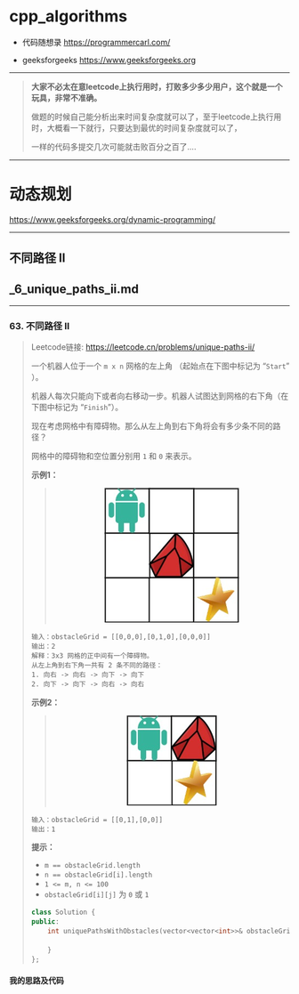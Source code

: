 # cpp_algorithms

* 代码随想录 https://programmercarl.com/

* geeksforgeeks https://www.geeksforgeeks.org

--------------------------------------------------------------------------------
> **大家不必太在意leetcode上执行用时，打败多少多少用户，这个就是一个玩具，非常不准确。**
> 
> 做题的时候自己能分析出来时间复杂度就可以了，至于leetcode上执行用时，大概看一下就行，只要达到最优的时间复杂度就可以了，
> 
> 一样的代码多提交几次可能就击败百分之百了....
--------------------------------------------------------------------------------

# 动态规划

https://www.geeksforgeeks.org/dynamic-programming/

--------------------------------------------------------------------------------

## 不同路径 II

## _6_unique_paths_ii.md

--------------------------------------------------------------------------------

### 63. 不同路径 II

> 
> Leetcode链接: https://leetcode.cn/problems/unique-paths-ii/
>
> 一个机器人位于一个 `m x n` 网格的左上角 （起始点在下图中标记为 “`Start`” ）。
>
> 机器人每次只能向下或者向右移动一步。机器人试图达到网格的右下角（在下图中标记为 “`Finish`”）。
>
> 现在考虑网格中有障碍物。那么从左上角到右下角将会有多少条不同的路径？
>
> 网格中的障碍物和空位置分别用 `1` 和 `0` 来表示。
>
>
> **示例1：**
> > 
> > <div align=center>
> > <img src="./images/_6_unique_paths_ii_1.jpg" style="zoom:100%;"/>
> > </div>
> >  
> ```html
> 输入：obstacleGrid = [[0,0,0],[0,1,0],[0,0,0]]
> 输出：2
> 解释：3x3 网格的正中间有一个障碍物。
> 从左上角到右下角一共有 2 条不同的路径：
> 1. 向右 -> 向右 -> 向下 -> 向下
> 2. 向下 -> 向下 -> 向右 -> 向右
> ```
>
> **示例2：**
> > 
> > <div align=center>
> > <img src="./images/_6_unique_paths_ii_2.jpg" style="zoom:100%;"/>
> > </div>
> >  
> ```html
> 输入：obstacleGrid = [[0,1],[0,0]]
> 输出：1
> ```
>
>
> **提示：**
> * `m == obstacleGrid.length`
> * `n == obstacleGrid[i].length`
> * `1 <= m, n <= 100`
> * `obstacleGrid[i][j]` 为 `0` 或 `1`
>
>
> ```c++
> class Solution {
> public:
>     int uniquePathsWithObstacles(vector<vector<int>>& obstacleGrid) {
> 
>     }
> };
> ```
> 





#### 我的思路及代码






















